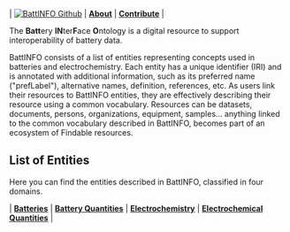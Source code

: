 
| [![BattINFO Github](https://badgen.net/badge/icon/github?icon=github&label)](https://github.com/BIG-MAP/BattINFO)  | [**About**](./about.html) | [**Contribute**](./contribute.html) |


The **Batt**ery **IN**ter**F**ace **O**ntology is a digital resource to support interoperability of battery data.   

BattINFO consists of a list of entities representing concepts used in batteries and electrochemistry. Each entity has a unique identifier (IRI) and is annotated with additional information, such as its preferred name ("prefLabel"), alternative names, definition, references, etc. As users link their resources to BattINFO entities, they are effectively describing their resource using a common vocabulary. Resources can be datasets, documents, persons, organizations, equipment, samples... anything linked to the common vocabulary described in BattINFO, becomes part of an ecosystem of Findable resources.


## List of Entities
Here you can find the entities described in BattINFO, classified in four domains.  

| [**Batteries**](./batteries.html) | [**Battery Quantities**](./batteryquantities.html)  | [**Electrochemistry**](./electrochemistry.html)  |  [**Electrochemical Quantities**](./electrochemicalquantities.html) |
   
 
 


